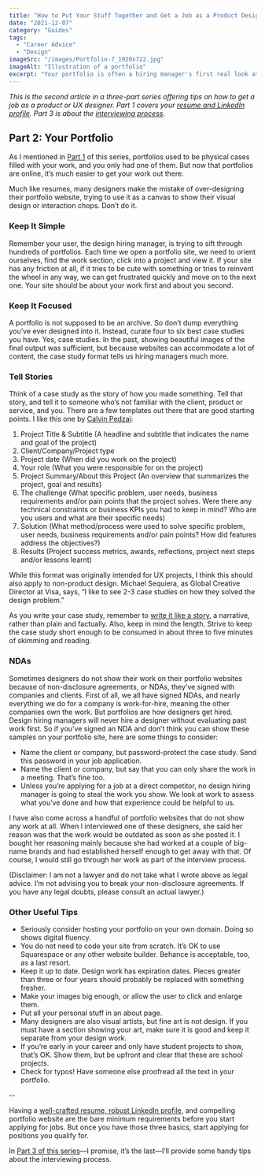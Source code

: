 ```yaml
---
title: "How to Put Your Stuff Together and Get a Job as a Product Designer: Part 2"
date: "2021-12-07"
category: "Guides"
tags:
  - "Career Advice"
  - "Design"
imageSrc: "/images/Portfolio-7_1920x722.jpg"
imageAlt: "Illustration of a portfolio"
excerpt: "Your portfolio is often a hiring manager's first real look at your work. Learn how to create a compelling portfolio website that showcases your best projects through clear, focused case studies—while avoiding common pitfalls that can turn recruiters away."
---
```


_This is the second article in a three-part series offering tips on how to get a job as a product or UX designer. Part 1 covers your [resume and LinkedIn profile](https://rogerwong.me/posts/how-to-put-your-stuff-together-and-get-a-job-as-a-product-designer-part-1/). Part 3 is about the [interviewing process](https://rogerwong.me/how-to-put-your-stuff-together-and-get-a-job-as-a-product-designer-part-3/)._

## Part 2: Your Portfolio

As I mentioned in [Part 1](https://rogerwong.me/posts/how-to-put-your-stuff-together-and-get-a-job-as-a-product-designer-part-1/) of this series, portfolios used to be physical cases filled with your work, and you only had one of them. But now that portfolios are online, it’s much easier to get your work out there.

Much like resumes, many designers make the mistake of over-designing their portfolio website, trying to use it as a canvas to show their visual design or interaction chops. Don’t do it.

### Keep It Simple

Remember your user, the design hiring manager, is trying to sift through hundreds of portfolios. Each time we open a portfolio site, we need to orient ourselves, find the work section, click into a project and view it. If your site has any friction at all, if it tries to be cute with something or tries to reinvent the wheel in any way, we can get frustrated quickly and move on to the next one. Your site should be about your work first and about you second.

### Keep It Focused

A portfolio is not supposed to be an archive. So don’t dump everything you’ve ever designed into it. Instead, curate four to six best case studies you have. Yes, case studies. In the past, showing beautiful images of the final output was sufficient, but because websites can accommodate a lot of content, the case study format tells us hiring managers much more.

### Tell Stories

Think of a case study as the story of how you made something. Tell that story, and tell it to someone who’s not familiar with the client, product or service, and you. There are a few templates out there that are good starting points. I like this one by [Calvin Pedzai](https://uxplanet.org/ux-portfolio-case-study-template-plus-examples-from-successful-hires-86d5b0faa2d6):

1. Project Title & Subtitle (A headline and subtitle that indicates the name and goal of the project)
2. Client/Company/Project type
3. Project date (When did you work on the project)
4. Your role (What you were responsible for on the project)
5. Project Summary/About this Project (An overview that summarizes the project, goal and results)
6. The challenge (What specific problem, user needs, business requirements and/or pain points that the project solves. Were there any technical constraints or business KPIs you had to keep in mind? Who are you users and what are their specific needs)
7. Solution (What method/process were used to solve specific problem, user needs, business requirements and/or pain points? How did features address the objectives?)
8. Results (Project success metrics, awards, reflections, project next steps and/or lessons learnt)

While this format was originally intended for UX projects, I think this should also apply to non-product design. Michael Sequiera, as Global Creative Director at Visa, says, “I like to see 2-3 case studies on how they solved the design problem.”

As you write your case study, remember to [write it like a story](https://www.interaction-design.org/literature/article/how-to-write-great-case-studies-for-your-ux-design-portfolio?gclid=CjwKCAiAwKyNBhBfEiwA_mrUMviJyzNtrtvXpzMJq2CKHud55-a962XBt7IHKJnRwgI844-HYYciRBoCrpMQAvD_BwE), a narrative, rather than plain and factually. Also, keep in mind the length. Strive to keep the case study short enough to be consumed in about three to five minutes of skimming and reading.

### NDAs

Sometimes designers do not show their work on their portfolio websites because of non-disclosure agreements, or NDAs, they’ve signed with companies and clients. First of all, we all have signed NDAs, and nearly everything we do for a company is work-for-hire, meaning the other companies own the work. But portfolios are how designers get hired. Design hiring managers will never hire a designer without evaluating past work first. So if you’ve signed an NDA and don’t think you can show these samples on your portfolio site, here are some things to consider:

- Name the client or company, but password-protect the case study. Send this password in your job application.
- Name the client or company, but say that you can only share the work in a meeting. That’s fine too.
- Unless you’re applying for a job at a direct competitor, no design hiring manager is going to steal the work you show. We look at work to assess what you’ve done and how that experience could be helpful to us.

I have also come across a handful of portfolio websites that do not show any work at all. When I interviewed one of these designers, she said her reason was that the work would be outdated as soon as she posted it. I bought her reasoning mainly because she had worked at a couple of big-name brands and had established herself enough to get away with that. Of course, I would still go through her work as part of the interview process.

(Disclaimer: I am not a lawyer and do not take what I wrote above as legal advice. I’m not advising you to break your non-disclosure agreements. If you have any legal doubts, please consult an actual lawyer.)

### Other Useful Tips

- Seriously consider hosting your portfolio on your own domain. Doing so shows digital fluency.
- You do not need to code your site from scratch. It’s OK to use Squarespace or any other website builder. Behance is acceptable, too, as a last resort.
- Keep it up to date. Design work has expiration dates. Pieces greater than three or four years should probably be replaced with something fresher.
- Make your images big enough, or allow the user to click and enlarge them.
- Put all your personal stuff in an about page.
- Many designers are also visual artists, but fine art is not design. If you must have a section showing your art, make sure it is good and keep it separate from your design work.
- If you’re early in your career and only have student projects to show, that’s OK. Show them, but be upfront and clear that these are school projects.
- Check for typos! Have someone else proofread all the text in your portfolio.

\--

Having a [well-crafted resume, robust LinkedIn profile](https://rogerwong.me/posts/how-to-put-your-stuff-together-and-get-a-job-as-a-product-designer-part-1/), and compelling portfolio website are the bare minimum requirements before you start applying for jobs. But once you have those three basics, start applying for positions you qualify for.

In [Part 3 of this series](https://rogerwong.me/posts/how-to-put-your-stuff-together-and-get-a-job-as-a-product-designer-part-3/)—I promise, it’s the last—I’ll provide some handy tips about the interviewing process.
